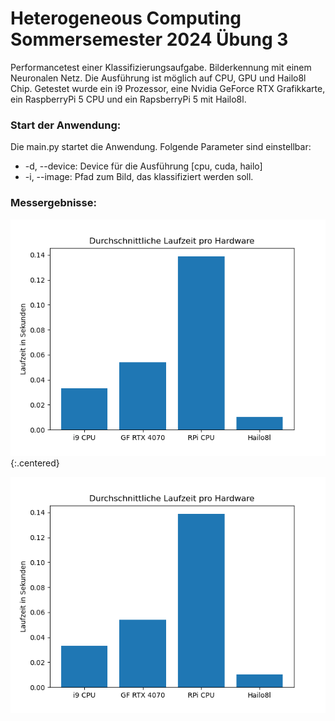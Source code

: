 # Heterogeneous Computing Sommersemester 2024 Übung 3

Performancetest einer Klassifizierungsaufgabe. Bilderkennung mit einem Neuronalen Netz. Die Ausführung ist möglich auf
CPU, GPU und Hailo8l Chip. Getestet wurde ein i9 Prozessor, eine Nvidia GeForce RTX Grafikkarte, ein RaspberryPi 5 CPU
und
ein RapsberryPi 5 mit Hailo8l.

### Start der Anwendung:

Die main.py startet die Anwendung. Folgende Parameter sind einstellbar:

- -d, --device: Device für die Ausführung [cpu, cuda, hailo]
- -i, --image:  Pfad zum Bild, das klassifiziert werden soll.

### Messergebnisse:

![Ergebnisse](/results/Grafik.png){:.centered}
<div align="center">
    <img src="/results/Grafik.png">
</div>

